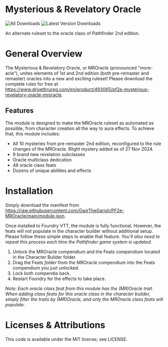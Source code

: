 # Mysterious & Revelatory Oracle

![All Downloads](https://img.shields.io/github/downloads/gwirthegarish/mroracle/total?color=5e0000&label=All%20Downloads)
![Latest Version Downloads](https://img.shields.io/github/downloads/gwirthegarish/mroracle/latest/total?color=171f69&label=Latest%20Version%20Downloads&sort=semver)

An alternate ruleset to the oracle class of Pathfinder 2nd edition.

# General Overview

The Mysterious & Revelatory Oracle, or MROracle (pronounced "more-acle"), unites elements of 1st and 2nd edition (both pre-remaster 
and remaster) oracles into a new and exciting ruleset! Please download the complete rules for free at https://www.drivethrurpg.com/en/product/493065/pf2e-mysterious-revelatory-oracle-mroracle.

## Features

The module is designed to make the MROracle ruleset as automated as possible, from character creation all the way
to aura effects. To achieve that, this module includes:
- All 10 mysteries from pre-remaster 2nd edition, reconfigured to the rule changes of the MROracle. Blight mystery added as of 27 Nov 2024.
- 9 brand new revelation subclasses
- Oracle multiclass dedication
- 48 oracle class feats
- Dozens of unique abilities and effects

# Installation

Simply download the manifest from https://raw.githubusercontent.com/GwirTheGarish/PF2e-MROracle/main/module.json.

Once installed to Foundry VTT, the module is fully functional. However, the feats will not populate in the character builder without additional setup.
Please follow these simple steps to enable that feature. *You'll also need to repeat this process each time the Pathfinder game system is updated.*

1. Unlock the MROracle compendium and the Feats compendium located in the Character Builder folder.
2. Drag the Feats _folder_ from the MROracle compendium into the Feats compendium you just unlocked.
3. Lock both compendia back.
4. Restart Foundry for the effects to take place.

*Note: Each oracle class feat from this module has the (MR)Oracle trait. When adding class feats for this oracle class in the character builder, simply filter the
traits by (MR)Oracle, and only the MROracle class feats will populate.*

# Licenses & Attributions

This code is available under the MIT license; see LICENSE.
